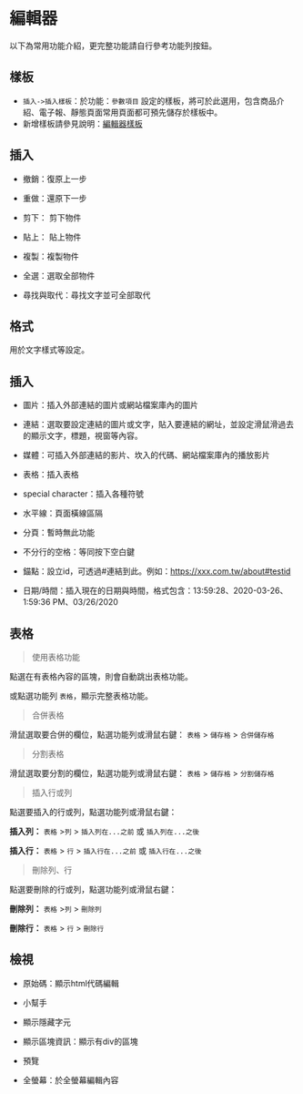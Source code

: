 # 編輯器  

以下為常用功能介紹，更完整功能請自行參考功能列按鈕。

## 樣板

* `插入->插入樣板`：於功能：`參數項目` 設定的樣板，將可於此選用，包含商品介紹、電子報、靜態頁面常用頁面都可預先儲存於樣板中。
* 新增樣板請參見說明：[編輯器樣板](/guide/site-parameter-group#編輯器樣板)

## 插入

* 撤銷：復原上一步

* 重做：還原下一步

* 剪下： 剪下物件

* 貼上： 貼上物件

* 複製：複製物件

* 全選：選取全部物件

* 尋找與取代：尋找文字並可全部取代

## 格式

用於文字樣式等設定。

## 插入

* 圖片：插入外部連結的圖片或網站檔案庫內的圖片

* 連結：選取要設定連結的圖片或文字，貼入要連結的網址，並設定滑鼠滑過去的顯示文字，標題，視窗等內容。

* 媒體：可插入外部連結的影片、坎入的代碼、網站檔案庫內的播放影片



* 表格：插入表格

* special character：插入各種符號

* 水平線：頁面橫線區隔

* 分頁：暫時無此功能

* 不分行的空格：等同按下空白鍵

* 錨點：設立id，可透過#連結到此。例如：https://xxx.com.tw/about#testid

* 日期/時間：插入現在的日期與時間，格式包含：13:59:28、2020-03-26、1:59:36 PM、03/26/2020

## 表格

> 使用表格功能

點選在有表格內容的區塊，則會自動跳出表格功能。

或點選功能列 `表格`，顯示完整表格功能。

> 合併表格

滑鼠選取要合併的欄位，點選功能列或滑鼠右鍵： `表格` > `儲存格` > `合併儲存格`

> 分割表格

滑鼠選取要分割的欄位，點選功能列或滑鼠右鍵： `表格` > `儲存格` > `分割儲存格`

> 插入行或列

點選要插入的行或列，點選功能列或滑鼠右鍵： 

**插入列：** `表格` >`列` > `插入列在...之前` 或 `插入列在...之後`

**插入行：** `表格` > `行` > `插入行在...之前` 或 `插入行在...之後`


> 刪除列、行

點選要刪除的行或列，點選功能列或滑鼠右鍵： 

**刪除列：** `表格` >`列` > `刪除列`

**刪除行：** `表格` > `行` > `刪除行`


## 檢視

* 原始碼：顯示html代碼編輯

* 小幫手

* 顯示隱藏字元

* 顯示區塊資訊：顯示有div的區塊

* 預覽

* 全螢幕：於全螢幕編輯內容